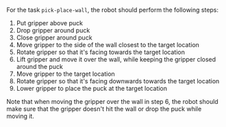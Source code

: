 For the task `pick-place-wall`, the robot should perform the following steps:

1. Put gripper above puck
2. Drop gripper around puck
3. Close gripper around puck
4. Move gripper to the side of the wall closest to the target location
5. Rotate gripper so that it's facing towards the target location
6. Lift gripper and move it over the wall, while keeping the gripper closed around the puck
7. Move gripper to the target location
8. Rotate gripper so that it's facing downwards towards the target location
9. Lower gripper to place the puck at the target location

Note that when moving the gripper over the wall in step 6, the robot should make sure that the gripper doesn't hit the wall or drop the puck while moving it.